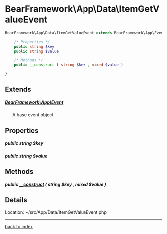 # BearFramework\App\Data\ItemGetValueEvent

```php
BearFramework\App\Data\ItemGetValueEvent extends BearFramework\App\Event {

	/* Properties */
	public string $key
	public string $value

	/* Methods */
	public __construct ( string $key , mixed $value )

}
```

## Extends

##### [BearFramework\App\Event](bearframework.app.event.class.md)

&nbsp;&nbsp;&nbsp;&nbsp;&nbsp;&nbsp;A base event object.

## Properties

##### public string $key

##### public string $value

## Methods

##### public [__construct](bearframework.app.data.itemgetvalueevent.__construct.method.md) ( string $key , mixed $value )

## Details

Location: ~/src/App/Data/ItemGetValueEvent.php

---

[back to index](index.md)


